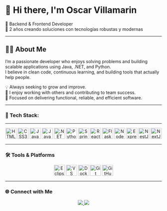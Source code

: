 # 👋 Hi there, I'm Oscar Villamarin

🚀 Backend & Frontend Developer  
🎯 2 años creando soluciones con tecnologías robustas y modernas

---

## 🧑‍💻 About Me

I’m a passionate developer who enjoys solving problems and building scalable applications using Java, .NET, and Python.  
I believe in clean code, continuous learning, and building tools that actually help people.

💡 Always seeking to grow and improve.  
🤝 I enjoy working with others and contributing to team success.  
📌 Focused on delivering functional, reliable, and efficient software.

---

### 🧰 Tech Stack:
---
<p align="center">
  <!-- Lenguajes y frameworks -->
  <img src="https://cdn.jsdelivr.net/gh/devicons/devicon/icons/html5/html5-original.svg" title="HTML5" width="35" height="35"/>
  <img src="https://cdn.jsdelivr.net/gh/devicons/devicon/icons/css3/css3-original.svg" title="CSS3" width="35" height="35"/>
  <img src="https://cdn.jsdelivr.net/gh/devicons/devicon/icons/javascript/javascript-original.svg" title="JavaScript" width="35" height="35"/>
  <img src="https://cdn.jsdelivr.net/gh/devicons/devicon/icons/java/java-original.svg" title="Java" width="35" height="35"/>
  <img src="https://cdn.jsdelivr.net/gh/devicons/devicon/icons/dot-net/dot-net-original.svg" title=".NET" width="35" height="35"/>
  <img src="https://cdn.jsdelivr.net/gh/devicons/devicon/icons/python/python-original.svg" title="Python" width="35" height="35"/>
  <img src="https://cdn.jsdelivr.net/gh/devicons/devicon/icons/spring/spring-original.svg" title="Spring Boot" width="35" height="35"/>
  <img src="https://cdn.jsdelivr.net/gh/devicons/devicon/icons/react/react-original.svg" title="ReactJS" width="35" height="35"/>
  <img src="https://cdn.jsdelivr.net/gh/devicons/devicon/icons/flask/flask-original.svg" title="Flask" width="35" height="35"/>
  <img src="https://cdn.jsdelivr.net/gh/devicons/devicon/icons/nodejs/nodejs-original.svg" title="NodeJS" width="35" height="35"/>
  <img src="https://cdn.jsdelivr.net/gh/devicons/devicon/icons/express/express-original.svg" title="ExpressJS" width="35" height="35"/>
  <img src="https://nestjs.com/img/logo-small.svg" title="NestJS" width="35" height="35"/>
  <img src="https://cdn.jsdelivr.net/gh/devicons/devicon/icons/nextjs/nextjs-original.svg" title="NextJS" width="35" height="35"/>
</p>

---

### 🛠️ Tools & Platforms

<p align="center">
  <img src="https://cdn.jsdelivr.net/gh/devicons/devicon/icons/eclipse/eclipse-original.svg" title="Eclipse" width="35" height="35"/>
  <img src="https://cdn.jsdelivr.net/gh/devicons/devicon/icons/vscode/vscode-original.svg" title="VS Code" width="35" height="35"/>
  <img src="https://cdn.jsdelivr.net/gh/devicons/devicon/icons/docker/docker-original.svg" title="Docker" width="35" height="35"/>
  <img src="https://cdn.jsdelivr.net/gh/devicons/devicon/icons/git/git-original.svg" title="Git" width="35" height="35"/>
  <img src="https://cdn.jsdelivr.net/gh/devicons/devicon/icons/github/github-original.svg" title="GitHub" width="35" height="35"/>
</p>

---

### 🌐 Connect with Me

<p align="center">
  <a href="https://www.linkedin.com/in/oscar-villamarin-786450253/" target="_blank">
    <img src="https://img.shields.io/badge/LinkedIn-0077B5?style=for-the-badge&logo=linkedin&logoColor=white"/>
  </a>
  <a href="https://www.instagram.com/oscarvillamarin_/" target="_blank">
    <img src="https://img.shields.io/badge/Instagram-E4405F?style=for-the-badge&logo=instagram&logoColor=white"/>
  </a>
</p>




